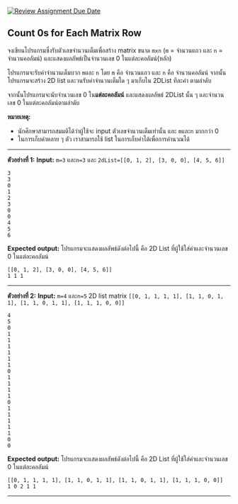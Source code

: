 [![Review Assignment Due Date](https://classroom.github.com/assets/deadline-readme-button-22041afd0340ce965d47ae6ef1cefeee28c7c493a6346c4f15d667ab976d596c.svg)](https://classroom.github.com/a/ULSB5NnA)
## Count 0s for Each Matrix Row 

จงเขียนโปรแกรมซึ่งรับตัวเลขจำนวนเต็มเพื่อสร้าง matrix ขนาด `mxn` (`m` = จำนวนแถว และ `n` = จำนวนคอลัมน์) และแสดงผลลัพธ์เป็นจำนวนเลข 0 ในแต่ละคอลัมน์(หลัก)

โปรแกรมจะรับค่าจำนวนเต็มบวก `m`และ `n` โดย `m` คือ จำนวนแถว และ `n` คือ จำนวนคอลัมน์ จากนั้นโปรแกรมจะสร้าง 2D list และวนรับค่าจำนวนเต็มใด ๆ มาเก็บใน 2DList ทีละค่า ตามลำดับ

จากนั้นโปรแกรมจะนับจำนวนเลข 0 ใน**แต่ละคอลัมน์** และแสดงผลลัพธ์ 2DList นั้น ๆ และจำนวนเลข 0 ในแต่ละคอลัมน์ตามลำดับ

**หมายเหตุ:** 
* นักศึกษาสามารถสมมติได้ว่าผู้ใช้จะ input ตัวเลขจำนวนเต็มเท่านั้น และ `m`และ`n` มากกว่า 0
* ในการเก็บค่าหลาย ๆ ตัว เราสามารถใช้ list ในการเก็บค่าได้เพื่อการคำนวณได้
<hr>

**ตัวอย่างที่ 1:**
**Input:** `m=3` และ`n=3` และ `2dList=[[0, 1, 2], [3, 0, 0], [4, 5, 6]]`
```
3
3
0
1
2
3
0
0
4
5
6

```
**Expected output:** โปรแกรมจะแสดงผลลัพธ์ดังต่อไปนี้ คือ 2D List ที่ผู้ใช้ใส่ค่าและจำนวนเลข 0 ในแต่ละคอลัมน์
```
[[0, 1, 2], [3, 0, 0], [4, 5, 6]]
1 1 1
```
<hr>

**ตัวอย่างที่ 2:**
**Input:** `m=4` และ`n=5` 2D list matrix `[[0, 1, 1, 1, 1], [1, 1, 0, 1, 1], [1, 1, 0, 1, 1], [1, 1, 1, 0, 0]]`
```
4
5
0
1
1
1
1
1
1
0
1
1
1
1
0
1
1
1
1
1
0
0
```
**Expected output:**  โปรแกรมจะแสดงผลลัพธ์ดังต่อไปนี้ คือ 2D List ที่ผู้ใช้ใส่ค่าและจำนวนเลข 0 ในแต่ละคอลัมน์
```
[[0, 1, 1, 1, 1], [1, 1, 0, 1, 1], [1, 1, 0, 1, 1], [1, 1, 1, 0, 0]]
1 0 2 1 1
```
<hr>
